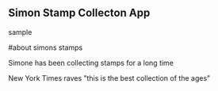 Simon Stamp Collecton App
----
sample

#about simons stamps

Simone has been collecting stamps for a long time

New York Times raves "this is the best collection of the ages"




